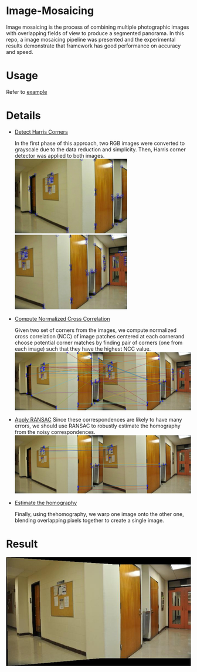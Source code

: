 # Image-Mosaicing
Image mosaicing is the process of combining multiple photographic images with overlapping fields of view to produce a segmented panorama. In this repo, a image mosaicing pipeline was presented and the experimental results demonstrate that framework has good performance on accuracy and speed.
# Usage
Refer to [example](https://github.com/zhangchicheng/Image-Mosaicing/blob/master/example.m)
# Details
* [Detect Harris Corners](https://github.com/zhangchicheng/Image-Mosaicing/blob/master/src/detectHarris.m)

  In the first phase of this approach, two RGB images were converted to grayscale due to the data reduction and simplicity. Then, Harris corner detector was applied to both images.
  ![alt text](https://github.com/zhangchicheng/Image-Mosaicing/blob/master/images/eg1/harriscorner1.jpg)
  ![alt text](https://github.com/zhangchicheng/Image-Mosaicing/blob/master/images/eg1/harriscorner2.jpg)

* [Compute Normalized Cross Correlation](https://github.com/zhangchicheng/Image-Mosaicing/blob/master/src/calcNormxcorrelation.m)

  Given two set of corners from the images, we compute normalized cross correlation (NCC) of image patches centered at each cornerand choose potential corner matches by finding pair of corners (one from each image) such that they have the highest NCC value.
  ![alt text](https://github.com/zhangchicheng/Image-Mosaicing/blob/master/images/eg1/badline.jpg)
  
* [Apply RANSAC](https://github.com/zhangchicheng/Image-Mosaicing/blob/master/src/runRANSAC.m)
  Since these correspondences are likely to have many errors, we should use RANSAC to robustly estimate the homography from the noisy correspondences.
   ![alt text](https://github.com/zhangchicheng/Image-Mosaicing/blob/master/images/eg1/goodline.jpg)
  
* [Estimate the homography](https://github.com/zhangchicheng/Image-Mosaicing/blob/master/src/findHomography.m)

  Finally, using thehomography, we warp one image onto the other one, blending overlapping pixels together to create a single image.
# Result
![alt text](https://github.com/zhangchicheng/Image-Mosaicing/blob/master/images/eg1/combined.jpg "combined")

